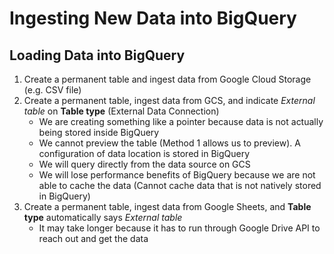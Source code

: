 # Ingesting New Data into BigQuery
## Loading Data into BigQuery
  1. Create a permanent table and ingest data from Google Cloud Storage (e.g. CSV file)
  2. Create a permanent table, ingest data from GCS, and indicate *External table* on **Table type** (External Data Connection)
      * We are creating something like a pointer because data is not actually being stored inside BigQuery
      * We cannot preview the table (Method 1 allows us to preview). A configuration of data location is stored in BigQuery
      * We will query directly from the data source on GCS
      * We will lose performance benefits of BigQuery because we are not able to cache the data (Cannot cache data that is not natively stored in BigQuery)
  3. Create a permanent table, ingest data from Google Sheets, and **Table type** automatically says *External table*
      * It may take longer because it has to run through Google Drive API to reach out and get the data
